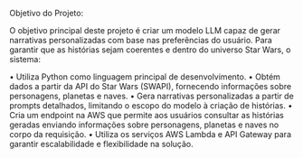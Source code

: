 Objetivo do Projeto:

O objetivo principal deste projeto é criar um modelo LLM capaz de gerar narrativas personalizadas com base nas preferências do usuário. Para garantir que as histórias sejam coerentes e dentro do universo Star Wars, o sistema:

•	Utiliza Python como linguagem principal de desenvolvimento.
•	Obtém dados a partir da API do Star Wars (SWAPI), fornecendo informações sobre personagens, planetas e naves.
•	Gera narrativas personalizadas a partir de prompts detalhados, limitando o escopo do modelo à criação de histórias.
•	Cria um endpoint na AWS que permite aos usuários consultar as histórias geradas enviando informações sobre personagens, planetas e naves no corpo da requisição.
•	Utiliza os serviços AWS Lambda e API Gateway para garantir escalabilidade e flexibilidade na solução.
